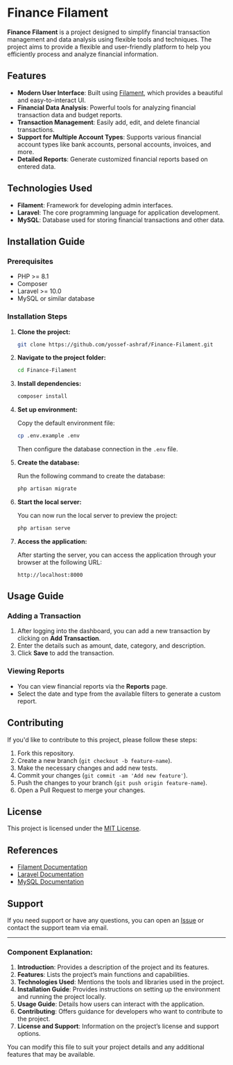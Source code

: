 # Finance Filament

**Finance Filament** is a project designed to simplify financial transaction management and data analysis using flexible tools and techniques. The project aims to provide a flexible and user-friendly platform to help you efficiently process and analyze financial information.

## Features

- **Modern User Interface**: Built using [Filament](https://filamentphp.com/), which provides a beautiful and easy-to-interact UI.
- **Financial Data Analysis**: Powerful tools for analyzing financial transaction data and budget reports.
- **Transaction Management**: Easily add, edit, and delete financial transactions.
- **Support for Multiple Account Types**: Supports various financial account types like bank accounts, personal accounts, invoices, and more.
- **Detailed Reports**: Generate customized financial reports based on entered data.

## Technologies Used

- **Filament**: Framework for developing admin interfaces.
- **Laravel**: The core programming language for application development.
- **MySQL**: Database used for storing financial transactions and other data.

## Installation Guide

### Prerequisites

- PHP >= 8.1
- Composer
- Laravel >= 10.0
- MySQL or similar database

### Installation Steps

1. **Clone the project:**

   ```bash
   git clone https://github.com/yossef-ashraf/Finance-Filament.git
   ```

2. **Navigate to the project folder:**

   ```bash
   cd Finance-Filament
   ```

3. **Install dependencies:**

   ```bash
   composer install
   ```

4. **Set up environment:**

   Copy the default environment file:

   ```bash
   cp .env.example .env
   ```

   Then configure the database connection in the `.env` file.

5. **Create the database:**

   Run the following command to create the database:

   ```bash
   php artisan migrate
   ```

6. **Start the local server:**

   You can now run the local server to preview the project:

   ```bash
   php artisan serve
   ```

7. **Access the application:**

   After starting the server, you can access the application through your browser at the following URL:
   ```
   http://localhost:8000
   ```

## Usage Guide

### Adding a Transaction

1. After logging into the dashboard, you can add a new transaction by clicking on **Add Transaction**.
2. Enter the details such as amount, date, category, and description.
3. Click **Save** to add the transaction.

### Viewing Reports

- You can view financial reports via the **Reports** page.
- Select the date and type from the available filters to generate a custom report.

## Contributing

If you'd like to contribute to this project, please follow these steps:

1. Fork this repository.
2. Create a new branch (`git checkout -b feature-name`).
3. Make the necessary changes and add new tests.
4. Commit your changes (`git commit -am 'Add new feature'`).
5. Push the changes to your branch (`git push origin feature-name`).
6. Open a Pull Request to merge your changes.

## License

This project is licensed under the [MIT License](LICENSE).

## References

- [Filament Documentation](https://filamentphp.com/docs)
- [Laravel Documentation](https://laravel.com/docs)
- [MySQL Documentation](https://dev.mysql.com/doc/)

## Support

If you need support or have any questions, you can open an [Issue](https://github.com/yossef-ashraf/Finance-Filament/issues) or contact the support team via email.

---

### Component Explanation:

1. **Introduction**: Provides a description of the project and its features.
2. **Features**: Lists the project’s main functions and capabilities.
3. **Technologies Used**: Mentions the tools and libraries used in the project.
4. **Installation Guide**: Provides instructions on setting up the environment and running the project locally.
5. **Usage Guide**: Details how users can interact with the application.
6. **Contributing**: Offers guidance for developers who want to contribute to the project.
7. **License and Support**: Information on the project’s license and support options.

You can modify this file to suit your project details and any additional features that may be available.